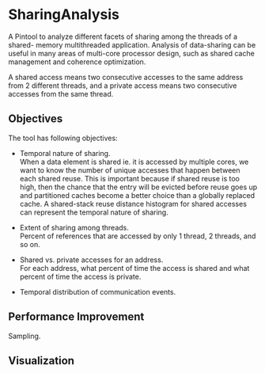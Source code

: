 SharingAnalysis
===============================================================================
A Pintool to analyze different facets of sharing among the threads of a shared-
memory multithreaded application. Analysis of data-sharing can be useful in
many areas of multi-core processor design, such as shared cache management and
coherence optimization. 

A shared access means two consecutive accesses to the same address from 2
different threads, and a private access means two consecutive accesses
from the same thread.

Objectives
-------------------------------------------------------------------------------
The tool has following objectives:

* Temporal nature of sharing.  
When a data element is shared ie. it is accessed by multiple cores, we want to
know the number of unique accesses that happen between each shared reuse. This
is important because if shared reuse is too high, then the chance that the 
entry will be evicted before reuse goes up and partitioned caches become a 
better choice than a globally replaced cache. A shared-stack reuse distance
histogram for shared accesses can represent the temporal nature of sharing.

* Extent of sharing among threads.  
Percent of references that are accessed by only 1 thread, 2 threads, and so on.

* Shared vs. private accesses for an address.  
For each address, what percent of time the access is shared and what percent
of time the access is private.

* Temporal distribution of communication events.

Performance Improvement
-------------------------------------------------------------------------------
Sampling.

Visualization
-------------------------------------------------------------------------------

